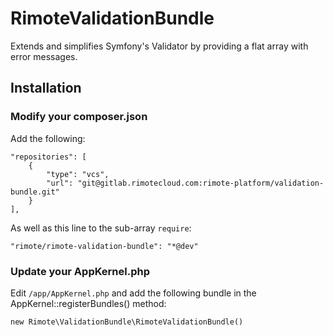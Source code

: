 # RimoteValidationBundle
Extends and simplifies Symfony's Validator by providing a flat array with error messages.

## Installation
### Modify your composer.json
Add the following:

    "repositories": [
        {
            "type": "vcs",
            "url": "git@gitlab.rimotecloud.com:rimote-platform/validation-bundle.git"
        }
    ],
    
As well as this line to the sub-array `require`:

    "rimote/rimote-validation-bundle": "*@dev"

### Update your AppKernel.php
Edit `/app/AppKernel.php` and add the following bundle in the AppKernel::registerBundles() method:

    new Rimote\ValidationBundle\RimoteValidationBundle()
